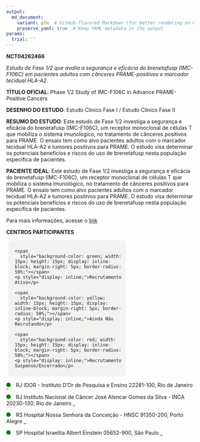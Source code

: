 ```yaml
---
output: 
  md_document:
    variant: gfm  # GitHub-flavored Markdown (for better rendering on GitHub)
    preserve_yaml: true  # Keep YAML metadata in the output
params:
  trial: ''
---
```


**NCT04262466**

*Estudo de Fase 1/2 que avalia a segurança e eficácia do brenetafusp
(IMC-F106C) em pacientes adultos com cânceres PRAME-positivos e marcador
tecidual HLA-A2.*

**TÍTULO OFICIAL**: Phase 1/2 Study of IMC-F106C in Advance
PRAME-Positive Cancers

**DESENHO DO ESTUDO**: Estudo Clinico Fase I / Estudo Clinico Fase II

**RESUMO DO ESTUDO**: Este estudo de Fase 1/2 investiga a segurança e
eficácia do brenetafusp (IMC-F106C), um receptor monoclonal de células T
que mobiliza o sistema imunológico, no tratamento de cânceres positivos
para PRAME. O ensaio tem como alvo pacientes adultos com o marcador
tecidual HLA-A2 e tumores positivos para PRAME. O estudo visa determinar
os potenciais benefícios e riscos do uso de brenetafusp nesta população
específica de pacientes.

**PACIENTE IDEAL**: Este estudo de Fase 1/2 investiga a segurança e
eficácia do brenetafusp (IMC-F106C), um receptor monoclonal de células T
que mobiliza o sistema imunológico, no tratamento de cânceres positivos
para PRAME. O ensaio tem como alvo pacientes adultos com o marcador
tecidual HLA-A2 e tumores positivos para PRAME. O estudo visa determinar
os potenciais benefícios e riscos do uso de brenetafusp nesta população
específica de pacientes.

Para mais informações, acesse o
[link](https://clinicaltrials.gov/ct2/show/NCT04262466)

**CENTROS PARTICIPANTES**

<div style="margin-bottom: 8px; margin-left: 5px; padding: 8px; max-width: 300px; background-color: #f3f2f1; border-radius: 8px;">

<div style="margin-left: 10px;">

    <span 
      style="background-color: green; width: 15px; height: 15px; display: inline-block; margin-right: 5px; border-radius: 50%;"></span>
    <p style="display: inline;">Recrutamento Ativo</p>

</div>

<div style="margin-left: 10px;">

    <span 
      style="background-color: yellow; width: 15px; height: 15px; display: inline-block; margin-right: 5px; border-radius: 50%;"></span>
    <p style="display: inline;">Ainda Não Recrutando</p>

</div>

<div style="margin-left: 10px;">

    <span 
      style="background-color: red; width: 15px; height: 15px; display: inline-block; margin-right: 5px; border-radius: 50%;"></span>
    <p style="display: inline;">Recrutamento Suspenso/Encerrado</p>

</div>

</div>

<span style="display: inline-block; width: 12px; height: 12px; border-radius: 50%; margin-right: 10px; padding-bottom: 0px; background-color: green;"></span>
RJ IDOR - Instituto D’Or de Pesquisa e Ensino 22281-100, Rio de Janeiro
<span style="color: #2E4A7F; text-decoration: none; font-weight: 500; font-size: 0.8">[REPORTAR
ERRO](https://flazar.shinyapps.io/formsapp?study_nct_id=NCT04262466&location_id=DORINSTITUTEFORRESEARCHANDEDUCATIONRIODEJANEIROBRAZIL&location_full_name=IDOR%20-%20Instituto%20D%27Or%20de%20Pesquisa%20e%20Ensino%2C%2022281-100%2C%20Rio%20de%20Janeiro&form_type=Reportar%20Erro)</span>

<span style="display: inline-block; width: 12px; height: 12px; border-radius: 50%; margin-right: 10px; padding-bottom: 0px; background-color: green;"></span>
RJ Instituto Nacional de Câncer José Alencar Gomes da Silva - INCA
20230-130, Rio de Janeiro
<span style="color: #2E4A7F; text-decoration: none; font-weight: 500; font-size: 0.8">[REPORTAR
ERRO](https://flazar.shinyapps.io/formsapp?study_nct_id=NCT04262466&location_id=NATIONALCANCERINSTITUTERIODEJANEIROBRAZIL&location_full_name=Instituto%20Nacional%20de%20C%C3%A2ncer%20Jos%C3%A9%20Alencar%20Gomes%20da%20Silva%20-%20INCA%2C%2020230-130%2C%20Rio%20de%20Janeiro&form_type=Reportar%20Erro)</span>

<span style="display: inline-block; width: 12px; height: 12px; border-radius: 50%; margin-right: 10px; padding-bottom: 0px; background-color: green;"></span>
RS Hospital Nossa Senhora da Conceição - HNSC 91350-200, Porto Alegre
<span style="color: #2E4A7F; text-decoration: none; font-weight: 500; font-size: 0.8">[REPORTAR
ERRO](https://flazar.shinyapps.io/formsapp?study_nct_id=NCT04262466&location_id=HOSPITALNOSSASENHORADACONCEICAOPORTOALEGRE91350200BRAZIL&location_full_name=Hospital%20Nossa%20Senhora%20da%20Concei%C3%A7%C3%A3o%20-%20HNSC%2C%2091350-200%2C%20Porto%20Alegre&form_type=Reportar%20Erro)</span>

<span style="display: inline-block; width: 12px; height: 12px; border-radius: 50%; margin-right: 10px; padding-bottom: 0px; background-color: green;"></span>
SP Hospital Israelita Albert Einstein 05652-900, São Paulo
<span style="color: #2E4A7F; text-decoration: none; font-weight: 500; font-size: 0.8">[REPORTAR
ERRO](https://flazar.shinyapps.io/formsapp?study_nct_id=NCT04262466&location_id=HOSPITALISRAELITAALBERTEINSTEINSAOPAULOBRAZIL&location_full_name=Hospital%20Israelita%20Albert%20Einstein%2C%2005652-900%2C%20S%C3%A3o%20Paulo&form_type=Reportar%20Erro)</span>

